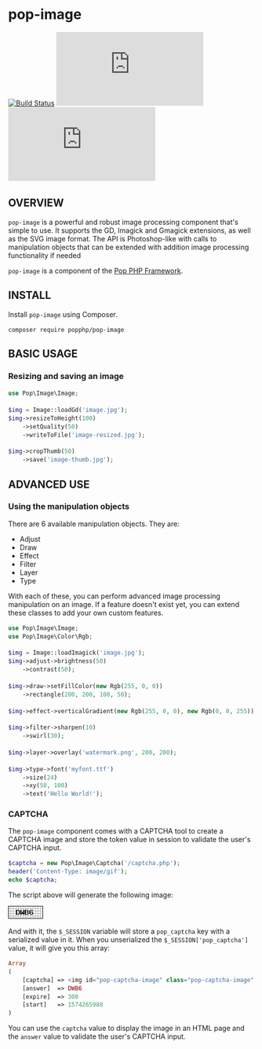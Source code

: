 pop-image
=========

[![Build Status](https://travis-ci.org/popphp/pop-image.svg?branch=master)](https://travis-ci.org/popphp/pop-image)
[![Coverage Status](http://cc.popphp.org/coverage.php?comp=pop-image-imagick)](http://cc.popphp.org/pop-image/imagick/)
[![Coverage Status](http://cc.popphp.org/coverage.php?comp=pop-image-gmagick)](http://cc.popphp.org/pop-image/gmagick/)

OVERVIEW
--------
`pop-image` is a powerful and robust image processing component that's simple to use.
It supports the GD, Imagick and Gmagick extensions, as well as the SVG image format.
The API is Photoshop-like with calls to manipulation objects that can be extended
with addition image processing functionality if needed

`pop-image` is a component of the [Pop PHP Framework](http://www.popphp.org/).

INSTALL
-------

Install `pop-image` using Composer.

    composer require popphp/pop-image

BASIC USAGE
-----------

### Resizing and saving an image

```php
use Pop\Image\Image;

$img = Image::loadGd('image.jpg');
$img->resizeToHeight(100)
    ->setQuality(50)
    ->writeToFile('image-resized.jpg');

$img->cropThumb(50)
    ->save('image-thumb.jpg');
```

ADVANCED USE
------------

### Using the manipulation objects

There are 6 available manipulation objects. They are:

* Adjust
* Draw
* Effect
* Filter
* Layer
* Type

With each of these, you can perform advanced image processing manipulation on an image.
If a feature doesn't exist yet, you can extend these classes to add your own custom features.

```php
use Pop\Image\Image;
use Pop\Image\Color\Rgb;

$img = Image::loadImagick('image.jpg');
$img->adjust->brightness(50)
    ->contrast(50);

$img->draw->setFillColor(new Rgb(255, 0, 0))
    ->rectangle(200, 200, 100, 50);

$img->effect->verticalGradient(new Rgb(255, 0, 0), new Rgb(0, 0, 255));

$img->filter->sharpen(10)
    ->swirl(30);

$img->layer->overlay('watermark.png', 200, 200);

$img->type->font('myfont.ttf')
    ->size(24)
    ->xy(50, 100)
    ->text('Hello World!');
```

### CAPTCHA

The `pop-image` component comes with a CAPTCHA tool to create a CAPTCHA image and store
the token value in session to validate the user's CAPTCHA input.

```php
$captcha = new Pop\Image\Captcha('/captcha.php');
header('Content-Type: image/gif');
echo $captcha;
```

The script above will generate the following image:

![CAPTCHA](tests/tmp/captcha.gif)

And with it, the `$_SESSION` variable will store a `pop_captcha` key with a serialized
value in it. When you unserialized the `$_SESSION['pop_captcha']` value, it will give you
this array:

```php  
Array
(
    [captcha] => <img id="pop-captcha-image" class="pop-captcha-image" src="/captcha.php" /><a class="pop-captcha-reload" href="#" onclick="document.getElementById('pop-captcha-image').src = '/captcha.php?captcha=1'; return false;">Reload</a>
    [answer]  => DWB6
    [expire]  => 300
    [start]   => 1574265980
)
```

You can use the `captcha` value to display the image in an HTML page and the `answer` value
to validate the user's CAPTCHA input.


